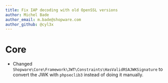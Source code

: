 ```yaml
---
title: Fix IAP decoding with old OpenSSL versions
author: Michel Bade
author_email: m.bade@shopware.com
author_github: @cyl3x
---
```

# Core
* Changed `Shopware\Core\Framework\JWT\Constraints\HasValidRSAJWKSignature` to convert the JWK with `phpseclib3` instead of doing it manually.
